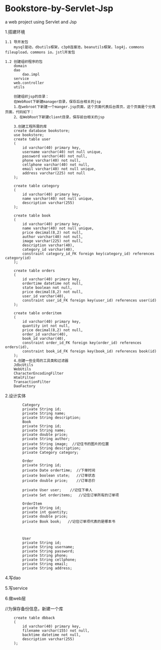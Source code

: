 # Bookstore-by-Servlet-Jsp
a web project using Servlet and Jsp

1.搭建环境
	
	1.1 导开发包
		mysql驱动，dbutils框架，c3p0连接池，beanutils框架，log4j，commons fileupload，commons io，jstl开发包
	
	1.2 创建组织程序的包
		domain
		dao
	        dao.impl
		service
		web.controller
		utils
		
		创建组织jsp的目录：
		在WebRoot下新建manager目录，保存后台相关的jsp
		1.在webroot下新建一个manger.jsp页面，这个页面代表后台首页，这个页面是个分真页面，代码如下：
		2、在WebRoot下新建client目录，保存前台相关的jsp
		
		3.创建工程所需的库
		create database bookstore;
		use bookstore;
		create table user
		(
			id varchar(40) primary key,
			username varchar(40) not null unique,
			password varchar(40) not null,
			phone varchar(40) not null,
			cellphone varchar(40) not null,
			email varchar(40) not null unique,
			address varchar(225) not null
		);

		create table category
		(
			id varchar(40) primary key,
			name varchar(40) not null unique,
			description varchar(255)
		);

		create table book
		(
			id varchar(40) primary key,
			name varchar(40) not null unique,
			price decimal(8,2) not null,
			author varchar(40) not null,
			image varchar(225) not null,
			description varchar(40),
			category_id varchar(40),
			constraint category_id_FK foreign key(category_id) references category(id)
		);

		create table orders
		(
			id varchar(40) primary key,
			ordertime datetime not null,
			state boolean not null,
			price decimal(8,2) not null,
			user_id varchar(40),
			constraint user_id_FK foreign key(user_id) references user(id)
		);

		create table orderitem
		(
			id varchar(40) primary key,
			quantity int not null,
			price decimal(8,2) not null,
			order_id varchar(40),
			book_id varchar(40),
			constraint order_id_FK foreign key(order_id) references orders(id),
			constraint book_id_FK foreign key(book_id) references book(id)
		);
		4.创建一些全局的工具类和过滤器
		JdbcUtils
		WebUtils
		CharacterEncodingFilter
		HtmlFilter
		TransactionFilter
		DaoFactory

2.设计实体

			Category
			private String id;
			private String name;
			private String description;
			Book 
			private String id;
			private String name;
			private double price;
			private String author;
			private String image;  //记住书的图片的位置
			private String description;
			private Category category;

			Order
			private String id;
			private Date ordertime;  //下单时间
			private boolean state;   //订单状态
			private double price;    //订单总价

			private User user;    //记住下单人
			private Set orderitems;   //记住订单所有的订单项 

			OrderItem
			private String id;
			private int quantity;
			private double price;
			private Book book;   //记住订单项代表的是哪本书



			User
			private String id;
			private String username;
			private String password;
			private String phone;
			private String cellphone;
			private String email;
			private String address;

4.写dao

5.写service

6.做web层	
		
//为保存备份信息，新建一个库

		create table dbback
		(
			id varchar(40) primary key,
			filename varchar(155) not null,
			backtime datetime not null,
			description varchar(255)
		);

		
		
